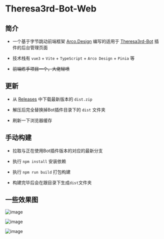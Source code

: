 # Theresa3rd-Bot-Web

## 简介
- 一个基于字节跳动前端框架 [Arco.Design](https://arco.design) 编写的适用于 [Theresa3rd-Bot](https://github.com/GardenHamster/Theresa3rd-Bot) 插件的后台管理页面

- 技术栈有 `vue3` + `Vite` + `TypeScript` + `Arco Design` + `Pinia` 等

- ~~前端练手项目一个，大佬轻喷~~

## 更新
- 从 [Releases](https://github.com/GardenHamster/Theresa3rd-Bot-Web/releases) 中下载最新版本的 `dist.zip`

- 解压后完全替换掉Bot插件目录下的 `dist` 文件夹

- 刷新一下浏览器缓存

## 手动构建
- 拉取与正在使用Bot插件版本的对应的最新分支

- 执行 `npm install` 安装依赖

- 执行 `npm run build` 打包构建

- 构建完毕后会在跟目录下生成`dist`文件夹

## 一些效果图
![image](https://github.com/GardenHamster/Theresa3rd-Bot-Web/assets/89188316/2b28e39e-b323-44e6-8f7b-4a710c88a9de)

![image](https://github.com/GardenHamster/Theresa3rd-Bot-Web/assets/89188316/ac1c8198-9ef0-4e18-90ce-998d5f487347)

![image](https://github.com/GardenHamster/Theresa3rd-Bot-Web/assets/89188316/ed10c409-7be1-477f-be4d-761c490db6bb)
